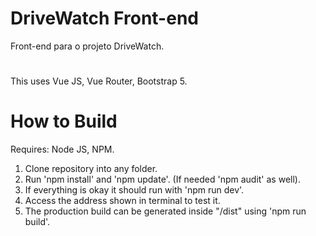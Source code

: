 # DriveWatch Front-end

Front-end para o projeto DriveWatch.

# 

This uses Vue JS, Vue Router, Bootstrap 5.

# How to Build

Requires: Node JS, NPM.

1) Clone repository into any folder.
2) Run 'npm install' and 'npm update'. (If needed 'npm audit' as well).
3) If everything is okay it should run with 'npm run dev'.
4) Access the address shown in terminal to test it.
5) The production build can be generated inside "/dist" using 'npm run build'.
